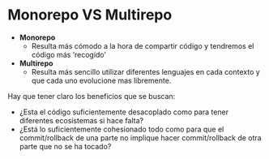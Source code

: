 # Monorepo VS Multirepo

- **Monorepo**
  - Resulta más cómodo a la hora de compartir código y tendremos el código más ‘recogido’
- **Multirepo**
  - Resulta más sencillo utilizar diferentes lenguajes en cada contexto y que cada uno evolucione mas libremente.

Hay que tener claro los beneficios que se buscan:

- ¿Esta el código suficientemente desacoplado como para tener diferentes ecosistemas si hace falta?
- ¿Está lo suficientemente cohesionado todo como para que el commit/rollback de una parte no implique hacer commit/rollback de otra parte que no se ha tocado?

